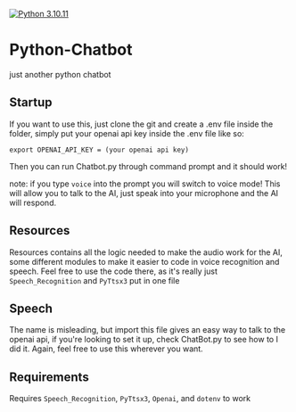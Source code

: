 [![Python 3.10.11](https://shields.io/badge/Python-v3.10.11-green?logo=Python&style=plastic)](https://www.python.org/downloads/release/python-31011/)
# Python-Chatbot
just another python chatbot

## Startup

If you want to use this, just clone the git and create a .env file inside the folder, simply put your openai api key inside the .env file like so:
```
export OPENAI_API_KEY = (your openai api key)
```
Then you can run Chatbot.py through command prompt and it should work!

note: if you type `voice` into the prompt you will switch to voice mode!
This will allow you to talk to the AI, just speak into your microphone and the AI will respond.

## Resources

Resources contains all the logic needed to make the audio work for the AI, some different modules to make it easier to code in voice recognition and speech.
Feel free to use the code there, as it's really just `Speech_Recognition` and `PyTtsx3` put in one file

## Speech

The name is misleading, but import this file gives an easy way to talk to the openai api, if you're looking to set it up, check ChatBot.py to see how to I did it.
Again, feel free to use this wherever you want. 

## Requirements

Requires `Speech_Recognition`, `PyTtsx3`, `Openai`, and `dotenv` to work
